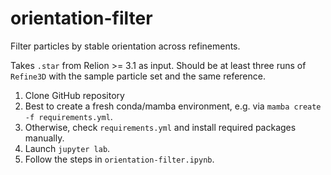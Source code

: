# orientation-filter
Filter particles by stable orientation across refinements.

Takes `.star` from Relion >= 3.1 as input. Should be at least three runs of `Refine3D` with the sample particle set and the same reference. 

1. Clone GitHub repository
2. Best to create a fresh conda/mamba environment, e.g. via `mamba create -f requirements.yml`.
3. Otherwise, check `requirements.yml` and install required packages manually.
4. Launch `jupyter lab`.
5. Follow the steps in `orientation-filter.ipynb`.